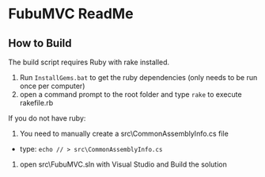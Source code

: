 FubuMVC ReadMe
===

How to Build
--

The build script requires Ruby with rake installed.

1. Run `InstallGems.bat` to get the ruby dependencies (only needs to be run once per computer)
1. open a command prompt to the root folder and type `rake` to execute rakefile.rb

If you do not have ruby:

1. You need to manually create a src\CommonAssemblyInfo.cs file 
  * type: `echo // > src\CommonAssemblyInfo.cs`
1. open src\FubuMVC.sln with Visual Studio and Build the solution